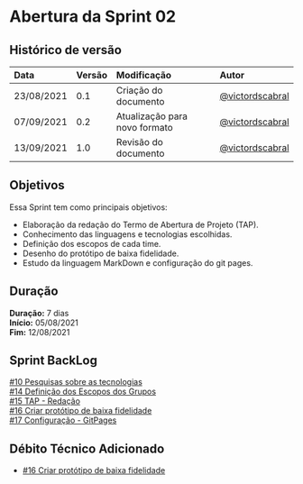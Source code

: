 # Abertura da Sprint 02

## Histórico de versão

| **Data** |  **Versão** | **Modificação**  |  **Autor** |
|:-|:-|:-|:-|
|    23/08/2021   |  0.1 | Criação do documento  | [@victordscabral](https://github.com/victordscabral) |
|    07/09/2021   |  0.2 | Atualização para novo formato  | [@victordscabral](https://github.com/victordscabral) |
|    13/09/2021   |  1.0 | Revisão do documento  | [@victordscabral](https://github.com/victordscabral) |

## Objetivos

Essa Sprint tem como principais objetivos: 
- Elaboração da redação do Termo de Abertura de Projeto (TAP).
- Conhecimento das linguagens e tecnologias escolhidas.
- Definição dos escopos de cada time.
- Desenho do protótipo de baixa fidelidade.
- Estudo da linguagem MarkDown e configuração do git pages.

## Duração

**Duração:** 7 dias
<br>
**Início:** 05/08/2021
<br>
**Fim:** 12/08/2021

## Sprint BackLog

[#10 Pesquisas sobre as tecnologias](https://github.com/fga-eps-mds/2021-1-hospitalar/issues/10)
<br>
[#14 Definição dos Escopos dos Grupos](https://github.com/fga-eps-mds/2021-1-hospitalar/issues/14)
<br>
[#15 TAP - Redação](https://github.com/fga-eps-mds/2021-1-hospitalar/issues/15)
<br>
[#16 Criar protótipo de baixa fidelidade](https://github.com/fga-eps-mds/2021-1-hospitalar/issues/16)
<br>
[#17 Configuração - GitPages](https://github.com/fga-eps-mds/2021-1-hospitalar/issues/17)

## Débito Técnico Adicionado

- [#16 Criar protótipo de baixa fidelidade](https://github.com/fga-eps-mds/2021-1-hospitalar/issues/16)

